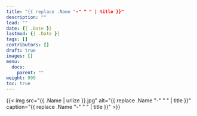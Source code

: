 ```yaml
---
title: "{{ replace .Name "-" " " | title }}"
description: ""
lead: ""
date: {{ .Date }}
lastmod: {{ .Date }}
tags: []
contributors: []
draft: true
images: []
menu:
  docs:
    parent: ""
weight: 999
toc: true
---
```


{{< img src="{{ .Name | urlize }}.jpg" alt="{{ replace .Name "-" " " | title }}" caption="{{ replace .Name "-" " " | title }}" >}}
